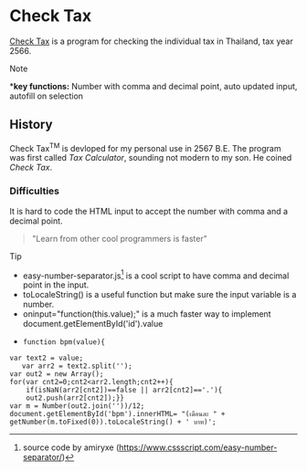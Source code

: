 # Check Tax
[Check Tax](https://kietpawpan.github.io/tax) is a program for checking the individual tax in Thailand, tax year 2566.

> [!NOTE]
> ***key functions:** Number with comma and decimal point, auto updated input, autofill on selection 

## History
Check Tax<sup>TM</sup> is devloped for my personal use in 2567 B.E. The program was first called _Tax Calculator_, sounding not modern to my son. He coined _Check Tax_.

### Difficulties
It is hard to code the HTML input to  accept the number with comma and a decimal point. 
> "Learn from other cool programmers is faster"

> [!TIP]
> - easy-number-separator.js[^1] is a cool script to have comma and decimal point in the input.
> - toLocaleString() is a useful function but make sure the input variable is a number.
> - oninput="function(this.value);" is a much faster way to implement document.getElementById('id').value
> - ```
>   function bpm(value){
	var text2 = value;
       var arr2 = text2.split('');
  	var out2 = new Array();
  	for(var cnt2=0;cnt2<arr2.length;cnt2++){
    	if(isNaN(arr2[cnt2])==false || arr2[cnt2]=='.'){
      	out2.push(arr2[cnt2]);}}
  	var m = Number(out2.join(''))/12;
	document.getElementById('bpm').innerHTML= "(เดือนละ " + getNumber(m.toFixed(0)).toLocaleString() + ' บาท)';

[^1]: source code by amiryxe (https://www.cssscript.com/easy-number-separator/)

